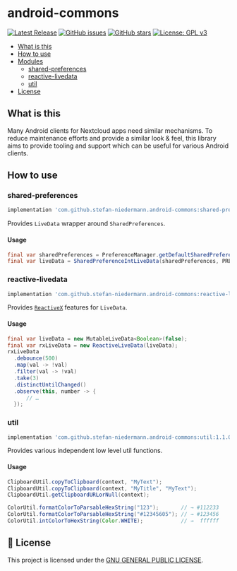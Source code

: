 # android-commons

[![Latest Release](https://img.shields.io/github/v/tag/stefan-niedermann/android-commons?label=latest+release&sort=semver)](https://github.com/stefan-niedermann/android-commons/releases)
[![GitHub issues](https://img.shields.io/github/issues/stefan-niedermann/android-commons.svg)](https://github.com/stefan-niedermann/android-commons/issues)
[![GitHub stars](https://img.shields.io/github/stars/stefan-niedermann/android-commons.svg)](https://github.com/stefan-niedermann/android-commons/stargazers)
[![License: GPL v3](https://img.shields.io/badge/License-GPL%20v3-blue.svg)](https://www.gnu.org/licenses/gpl-3.0)

- [What is this](#what-is-this)
- [How to use](#how-to-use)
- [Modules](#modules)
  - [shared-preferences](#shared-preferences)
  - [reactive-livedata](#reactive-livedata)
  - [util](#util)
- [License](#notebook-license)

## What is this

Many Android clients for Nextcloud apps need similar mechanisms. To reduce maintenance efforts and provide a similar look & feel, this library aims to provide tooling and support which can be useful for various Android clients.

## How to use

### shared-preferences

```groovy
implementation 'com.github.stefan-niedermann.android-commons:shared-preferences:1.1.0'
```

Provides `LiveData` wrapper around `SharedPreferences`.

#### Usage

```java
final var sharedPreferences = PreferenceManager.getDefaultSharedPreferences(context.getApplicationContext());
final var liveData = SharedPreferenceIntLiveData(sharedPreferences, PREF_KEY_MY_COLOR, Color.WHITE);
```

### reactive-livedata

```groovy
implementation 'com.github.stefan-niedermann.android-commons:reactive-livedata:1.1.0'
```

Provides [`ReactiveX`](https://reactivex.io/) features for `LiveData`.

#### Usage

```java
final var liveData = new MutableLiveData<Boolean>(false);
final var rxLiveData = new ReactiveLiveData(liveData);
rxLiveData
  .debounce(500)
  .map(val -> !val)
  .filter(val -> !val)
  .take(3)
  .distinctUntilChanged()
  .observe(this, number -> {
      // …
  });
```

### util

```groovy
implementation 'com.github.stefan-niedermann.android-commons:util:1.1.0'
```

Provides various independent low level util functions.

#### Usage

```java
ClipboardUtil.copyToClipboard(context, "MyText");
ClipboardUtil.copyToClipboard(context, "MyTitle", "MyText");
ClipboardUtil.getClipboardURLorNull(context);
```

```java
ColorUtil.formatColorToParsableHexString("123");       // → #112233
ColorUtil.formatColorToParsableHexString("#12345605"); // → #123456
ColorUtil.intColorToHexString(Color.WHITE);            // →  ffffff
```

## :notebook: License

This project is licensed under the [GNU GENERAL PUBLIC LICENSE](/LICENSE).
